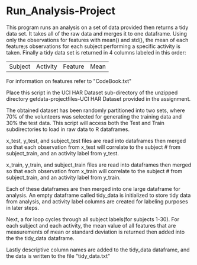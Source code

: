 # Run_Analysis-Project
This program runs an analysis on a set of data provided then returns a tidy data set. It takes all of the raw data and merges it to one dataframe. Using only the observations for features with mean() and std(), the mean of each feature;s observations for each subject performing a specific activity is taken. Finally a tidy data set is returned in 4 columns labeled in this order:
<br>
<table><tr><td>Subject</td><td>Activity</td><td>Feature</td><td>Mean</td></tr></table>

For information on features refer to "CodeBook.txt"

Place this script in the UCI HAR Dataset sub-directory of the unzipped directory getdata-projectfiles-UCI HAR Dataset provided in the assignment.

The obtained dataset has been randomly partitioned into two sets, where 70% of the volunteers was selected for generating the training data and 30% the test data.  This script will access both the Test and Train subdirectories to load in raw data to R dataframes.

x_test, y_test, and subject_test files are read into dataframes then merged so that each observation from x_test will correlate to the subject # from subject_train, and an activity label from y_test.

x_train, y_train, and subject_train files are read into dataframes then merged so that each observation from x_train will correlate to the subject # from subject_train, and an activity label from y_train.

Each of these dataframes are then merged into one large dataframe for analysis.
An empty dataframe called tidy_data is initialized to store tidy data from analysis, and activity label columns are created for labeling purposes in later steps.

Next, a for loop cycles through all subject labels(for subjects 1-30). For each subject and each activity, the mean value of all features that are measurements of mean or standard deviation is returned then added into the the tidy_data dataframe.

Lastly descriptive column names are added to the tidy_data dataframe, and the data is written to the file "tidy_data.txt"
